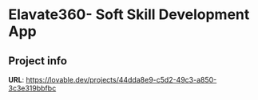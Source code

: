 # Elavate360- Soft Skill Development App

## Project info

**URL**: https://lovable.dev/projects/44dda8e9-c5d2-49c3-a850-3c3e319bbfbc


